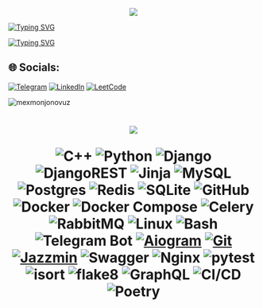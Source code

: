 
<p align="center"><img src="https://github-readme-quotes-bay.vercel.app/quote?theme=dark&animation=grow_out_in"></p>
<p>
  <a href="https://git.io/typing-svg">
    <img src="https://readme-typing-svg.demolab.com?font=Fira+Code&pause=1000&random=false&width=435&lines=Hi+%F0%9F%91%8B%F0%9F%8F%BB%2C+My+name+is+Asadbek" alt="Typing SVG" />
  </a>
</p>
<p>
<a href="https://git.io/typing-svg">
  <img src="https://readme-typing-svg.demolab.com?font=Fira+Code&pause=1000&random=false&width=435&lines=I'm+a+Software+Engineer" alt="Typing SVG" />
</a>
</p>



## 🌐 Socials:

[![Telegram](https://img.shields.io/badge/Telegram-%231DA1F2.svg?logo=Telegram&logoColor=white)](https://mexmonjonovuz.t.me/) [![LinkedIn](https://img.shields.io/badge/LinkedIn-%230077B5.svg?logo=linkedin&logoColor=white)](https://www.linkedin.com/in/asadbek-mexmonjonov-914114300/) [![LeetCode](https://img.shields.io/badge/LeetCode-%231DA1F2.svg?logo=leetcode&logoColor=ffdd54)](https://leetcode.com/mexmonjonovuz)  
<!--[![Gmail](https://img.shields.io/badge/asadbekmehmonjonov5@gmail.com-%230077B5.svg?logo=google&logoColor=white)](mailto:asadbekmehmonjonov5@gmail.com) -->
<p>
<p align="left"> <img src="https://komarev.com/ghpvc/?username=mexmonjonovuz&label=Profile%20views&color=0e75b6&style=flat" alt="mexmonjonovuz" /> </p>
<h1 align="center"><img src="https://profile-readme-generator.com/assets/snake.svg"</h1>
</p>


![C++](https://img.shields.io/badge/c++-%2300599C.svg?style=for-the-badge&logo=c%2B%2B&logoColor=white) ![Python](https://img.shields.io/badge/python-3670A0?style=for-the-badge&logo=python&logoColor=ffdd54) ![Django](https://img.shields.io/badge/django-%23092E20.svg?style=for-the-badge&logo=django&logoColor=white) ![DjangoREST](https://img.shields.io/badge/DJANGO-REST-ff1709?style=for-the-badge&logo=django&logoColor=white&color=ff1709&labelColor=gray) ![Jinja](https://img.shields.io/badge/jinja-white.svg?style=for-the-badge&logo=jinja&logoColor=black) ![MySQL](https://img.shields.io/badge/mysql-4479A1.svg?style=for-the-badge&logo=mysql&logoColor=white) ![Postgres](https://img.shields.io/badge/postgres-%23316192.svg?style=for-the-badge&logo=postgresql&logoColor=white) ![Redis](https://img.shields.io/badge/redis-%23DD0031.svg?style=for-the-badge&logo=redis&logoColor=white) ![SQLite](https://img.shields.io/badge/sqlite-%2307405e.svg?style=for-the-badge&logo=sqlite&logoColor=white) ![GitHub](https://img.shields.io/badge/github-%23121011.svg?style=for-the-badge&logo=github&logoColor=white) ![Docker](https://img.shields.io/badge/docker-%230db7ed.svg?style=for-the-badge&logo=docker&logoColor=white) ![Docker Compose](https://img.shields.io/badge/docker%20compose-%23316197.svg?style=for-the-badge&logo=docker&logoColor=white) ![Celery](https://img.shields.io/badge/celery-%2348B685.svg?style=for-the-badge&logo=celery&logoColor=white) ![RabbitMQ](https://img.shields.io/badge/rabbitmq-%23FF6600.svg?style=for-the-badge&logo=rabbitmq&logoColor=white) ![Linux](https://img.shields.io/badge/linux-%23FCC624.svg?style=for-the-badge&logo=linux&logoColor=black) ![Bash](https://img.shields.io/badge/bash-%234EAA25.svg?style=for-the-badge&logo=gnu-bash&logoColor=white) ![Telegram Bot](https://img.shields.io/badge/telegram-bot-%232CA5E0.svg?style=for-the-badge&logo=telegram&logoColor=white) [![Aiogram](https://img.shields.io/badge/aiogram-%232CA5E0.svg?style=for-the-badge&logo=telegram&logoColor=white)](https://github.com/aiogram/aiogram) [![Git](https://img.shields.io/badge/Git-%23F05032.svg?style=for-the-badge&logo=git&logoColor=white)](https://git-scm.com/) [![Jazzmin](https://img.shields.io/badge/Jazzmin-%2300d280.svg?style=for-the-badge&logo=django&logoColor=white)](https://django-jazzmin.readthedocs.io/en/latest/) ![Swagger](https://img.shields.io/badge/swagger-%2309807F.svg?style=for-the-badge&logo=swagger&logoColor=white) ![Nginx](https://img.shields.io/badge/nginx-%23009639.svg?style=for-the-badge&logo=nginx&logoColor=white) ![pytest](https://img.shields.io/badge/pytest-%230A9EDC.svg?style=for-the-badge&logo=pytest&logoColor=white) ![isort](https://img.shields.io/badge/isort-%231674b1.svg?style=for-the-badge&logo=python&logoColor=white) ![flake8](https://img.shields.io/badge/flake8-%231B2A34.svg?style=for-the-badge&logo=python&logoColor=white) ![GraphQL](https://img.shields.io/badge/graphql-%23322092.svg?style=for-the-badge&logo=graphql&logoColor=white) ![CI/CD](https://img.shields.io/badge/CI%2FCD-%232D3E50.svg?style=for-the-badge&logo=githubactions&logoColor=white) ![Poetry](https://img.shields.io/badge/poetry-%231f1f1f.svg?style=for-the-badge&logo=python&logoColor=white)








<!--![FastAPI](https://img.shields.io/badge/FastAPI-005571?style=for-the-badge&logo=fastapi)-->









